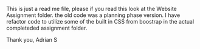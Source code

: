 This is just a read me file, please if you read this look at the Website Assignment folder. the old code was a planning phase version.
I have refactor code to utilize some of the built in CSS from boostrap in the actual completeded assignment folder.

Thank you, Adrian S